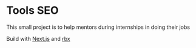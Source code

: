 # Tools SEO

This small project is to help mentors during internships in doing their jobs

Build with [Next.js](https://nextjs.org/ 'Next.js') and [rbx](https://dfee.github.io/rbx/ 'rbx')
